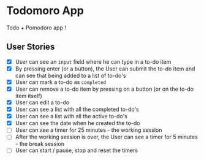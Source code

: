 # Todomoro App

Todo + Pomodoro app !

## User Stories

- [x] User can see an `input` field where he can type in a to-do item
- [x] By pressing enter (or a button), the User can submit the to-do item and can see that being added to a list of to-do's
- [x] User can mark a to-do as `completed`
- [x] User can remove a to-do item by pressing on a button (or on the to-do item itself)
- [x] User can edit a to-do
- [x] User can see a list with all the completed to-do's
- [x] User can see a list with all the active to-do's
- [x] User can see the date when he created the to-do
- [ ] User can see a timer for 25 minutes - the working session
- [ ] After the working session is over, the User can see a timer for 5 minutes - the break session
- [ ] User can start / pause, stop and reset the timers
